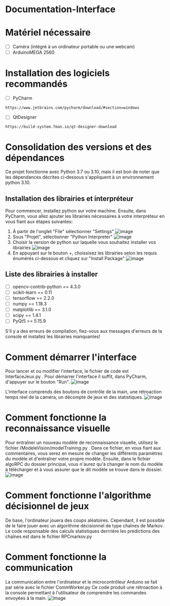 # Documentation-Interface

# Matériel nécessaire
- [ ] Caméra (intégré à un ordinateur portable ou une webcam)
- [ ] ArduinoMEGA 2560

# Installation des logiciels recommandés
- [ ] PyCharm
 ```
 https://www.jetbrains.com/pycharm/download/#section=windows
 ```
- [ ] QtDesigner
 ```
 https://build-system.fman.io/qt-designer-download
 ```

# Consolidation des versions et des dépendances
Ce projet fonctionne avec Python 3.7 ou 3.10, mais il est bon de noter que les dépendances décrites ci-dessous s'appliquent à un environnement python 3.10.

## Installation des librairies et interpréteur
Pour commencer, installez python sur votre machine.
Ensuite, dans PyCharm, vous allez ajouter les librairies nécessaires à votre interpréteur en vous fiant aux étapes suivantes:

1. À partir de l'onglet "File" sélectionner "Settings"
![image](https://user-images.githubusercontent.com/78489554/231928591-a2edf1bb-d9a8-4217-9c32-915a99832dc9.png)
2. Sous "Projet", sélectionner "Python Interpreter"
![image](https://user-images.githubusercontent.com/78489554/231928687-0256b4aa-de0a-4f44-8e68-8581bc0e26aa.png)
3. Choisir la version de python sur laquelle vous souhaitez installer vos librairies
![image](https://user-images.githubusercontent.com/78489554/232065544-888e7708-50fd-4de8-8ea1-8e20b2ef9fbf.png) 
4. En appuyant sur le bouton +, choissisez les librairies selon les requis énumérés ci-dessous et cliquez sur "Install Package"
![image](https://user-images.githubusercontent.com/78489554/231928832-087234c2-b583-47e6-889c-7f370e3d3fc6.png)

## Liste des librairies à installer
- [ ] opencv-contrib-python == 4.3.0
- [ ] scikit-learn == 0.11
- [ ] tensorflow == 2.2.0
- [ ] numpy == 1.18.3
- [ ] matplotlib == 3.1.0
- [ ] scipy == 1.4.1
- [ ] PyQt5 == 5.15.9

S'il y a des erreurs de compilation, fiez-vous aux messages d'erreurs de la console et installez les librairies manquantes!

# Comment démarrer l'interface
Pour lancer et ou modifier l'interface, le fichier de code est InterfaceJeux.py .
Pour démarrer l'interface il suffit, dans PyCharm, d'appuyer sur le bouton "Run".
![image](https://user-images.githubusercontent.com/78489554/232337099-de01fa02-72ee-4455-853a-f669517a608c.png)

L'interface comprends des boutons de contrôle de la main, une rétroaction temps réel de la caméra, un décompte de jeux et des statistiques.
![image](https://user-images.githubusercontent.com/78489554/232337570-edd9e586-6d58-49ad-85db-1a51ec508308.png)

# Comment fonctionne la reconnaissance visuelle
Pour entraîner un nouveau modèle de reconnaissance visuelle, utilisez le fichier /ModeleVision/modelTraining.py .
Dans ce fichier, en vous fiant aux commentaires, vous serez en mesure de changer les différents paramètres du modèle
et d'entraîner votre propre modèle. Ensuite, dans le fichier algoRPC du dossier principal, vous n'aurez qu'à changer 
le nom du modèle à télécharger et à vous assurer que le dit modèle se trouve dans le dossier.
![image](https://user-images.githubusercontent.com/78489554/232338412-ab952e2f-910b-4119-87b0-f522b5ded0c7.png)

# Comment fonctionne l'algorithme décisionnel de jeux
De base, l'ordinateur jouera des coups aléatoires. Cependant, il est possible de le faire jouer avec un algorithme décisionnel
de type chaînes de Markov. Le code responsable des calculs statistiques derrrière les prédictions des chaînes est dans le fichier RPCmarkov.py

# Comment fonctionne la communication
La communication entre l'ordinateur et le microcontrôleur Arduino se fait par série avec le fichier CommWorker.py
Ce code produit une rétroaction à la console permettant à l'utilisateur de comprendre les commandes envoyées à la main.
![image](https://user-images.githubusercontent.com/78489554/232338623-5928d6ce-c606-4d40-a7b0-26c76b70a1f0.png)

